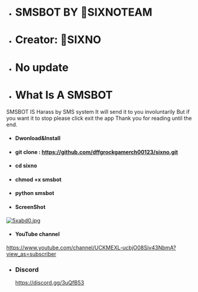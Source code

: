 - # SMSBOT BY 🌈SIXNOTEAM
-   # Creator: 🌈SIXNO
+   # No update 
+   # What Is A SMSBOT 
 SMSBOT IS Harass by SMS system It will send it to you involuntarily But if you want it to stop please click exit the app Thank you for reading until the end.
- #### Dwonload&Install 
- #### git clone : https://github.com/dffgrockgamerch00123/sixno.git
- #### cd sixno
- #### chmod +x smsbot
- #### python smsbot
- #### ScreenShot
<a href="https://www.picz.in.th/image/5xabd0"><img src="https://sv1.picz.in.th/images/2020/07/04/5xabd0.jpg" alt="5xabd0.jpg" border="0" /></a>

- #### YouTube channel
https://www.youtube.com/channel/UCKMEXL-ucbjO08Siv43NbmA?view_as=subscriber

- ### Discord 
     https://discord.gg/3uQfB53
